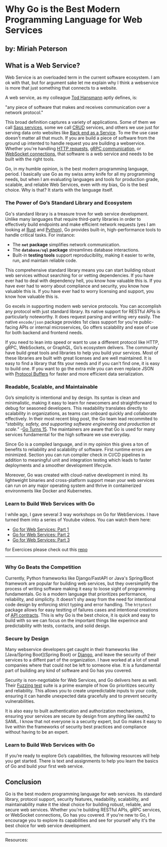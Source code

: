 # Why Go is the Best Modern Programming Language for Web Services  
by: Miriah Peterson
---

## What is a Web Service?

Web Service is an overloaded term in the current software ecosystem. I am ok with that, but for argument sake let me explain why I think a webservice is more that just something that connects to a website.

A web service, as my colleague [Tod Hansmann](https://www.linkedin.com/in/thansmann/) aptly defines, is:

"any piece of software that makes and receives communication over a network protocol." 

This broad definition captures a variety of applications. Some of them we call [Sass services](https://en.wikipedia.org/wiki/Software_as_a_service), some we call [CRUD](https://en.wikipedia.org/wiki/Create,_read,_update_and_delete) services, and others we use just for serving data onto websites like [Back end as a Service](https://www.cloudflare.com/learning/serverless/glossary/backend-as-a-service-baas/). To me the use case doesn't matter all that much. If you are build a piece of software from the ground up intented to handle request you are building a webservice. Whether you're handling [HTTP requests](https://developer.mozilla.org/en-US/docs/Web/HTTP/Overview), [gRPC communication](https://grpc.io/), or [WebSocket connections](https://en.wikipedia.org/wiki/WebSocket), that software is a web service and needs to be built with the right tools.

Go, in my humble opinion, is the best modern programming language, period. I basically use Go as my swiss army knife for all my programming needs, but when I am evaluating languages and tools for production grade, scalable, and reliable Web Services, even with my bias, Go is the best choice. Why is that? It starts with the language itself.

### The Power of Go’s Standard Library and Ecosystem

Go's standard library is a treasure trove for web service development. Unlike many languages that require third-party libraries in order to effectively build endpoints and make efficient network requests (yes I am looking at [Rust](https://www.rust-lang.org/) and [Python](https://www.python.org/)), Go provides built-in, high-performance tools to handle critical tasks. For instance:  

- The **`net` package** simplifies network communication.  
- The **`database/sql` package** streamlines database interactions.  
- Built-in **testing tools** support reproducibility, making it easier to write, run, and maintain reliable code.  

This comprehensive standard library means you can start building robust web services without searching for or vetting dependencies. If you have ever had to deal with dependency hell, you know how valuable this is. If you have ever had to worry about compliance and security, you know how valuable this is. If you have ever had to worry licensing and support, you know how valuable this is.

Go excels in supporting modern web service protocols. You can accomplish any protocol with just standard library. Its native support for RESTful APIs is particularly noteworthy. It does request parsing and writing very easily. The native `encode/json` package provides 1st class support for you're public-facing APIs or internal microservices, Go offers scalability and ease of use for both backend and frontend needs.


If you need to lean into speed or want to use a different protocol like HTTP, gRPC, WebSockets, or GraphQL, Go’s ecosystem delivers. The community have build great tools and libraries to help you build your services. Most of these libraries 
are built with great licenses and are well maintained. It is easy to find a library that fits your needs and if you can't find one, it is easy to build one. If you want to go the extra mile you can even replace JSON with [Protocol Buffers](https://developers.google.com/protocol-buffers) for faster and more efficient data serialization.

### Readable, Scalable, and Maintainable  

Go’s simplicity is intentional and by design. Its syntax is clean and minimalistic, making it easy to learn for newcomers and straightforward to debug for seasoned developers. This readability translates directly to scalability in organizations, as teams can onboard quickly and collaborate effectively. In their most recent blog post, the Go team lead recommited to _"stability, safety, and supporting software engineering and production at scale."_ -[Go Turns 15](https://go.dev/blog/15years). The maintainers are aware that Go is used for many services fundamental for the high software we use everyday.

Since Go is a compiled language, and in my opinion this gives a ton of benefits to reliability and scalability of software. First runtime errors are minimized. Section you can run compiler check in CI/CD pipelines in addition to meaningful unit and integration testing which leads to faster deployments and a smoother development lifecycle. 

Moreover, Go was created with cloud-native development in mind. Its lightweight binaries and cross-platform support mean your web services can run on any major operating system and thrive in containerized environments like Docker and Kubernetes.  

### Learn to Build Web Services with Go  

I while ago, I gave several 3 way workshops on Go for WebServices. I have turned them into a series of Youtube videos. You can watch them here:

- [Go for Web Services: Part 1](https://www.youtube.com/watch?v=V9SvDd3e1eM)
- [Go for Web Services: Part 2](https://www.youtube.com/watch?v=V9SvDd3e1eM)
- [Go for Web Services: Part 3](https://www.youtube.com/watch?v=V9SvDd3e1eM)


for Exercices please check out this [repo](https://github.com/Soypete/WebServices-in-3-weeks)

---

### Why Go Beats the Competition  

Currently, Python frameworks like Django/FastAPI or Java's Spring/Boot framework are popular for building web services, but they oversimplify the process of writing software making it easy to loose sight of programming fundamentals. Go is a modern language that prioritizes performance, reliability, and simplicity. It doesn't shy away from the need for intentional code design by enforcing strict typing and error handling. The `httptest` package allows for easy testting of failures cases and intentional creations of [API contracts](https://www.geeksforgeeks.org/api-contracts-system-design/). This is why Go is the best choice, it is quick and easy to build with so we can focus on the important things like experince and predictability with tests, contacts, and solid design.

### Secure by Design

Many webservice developers get caught in their frameworks like [Java/Spring Boot](Spring Boot) or [Django](https://www.djangoproject.com/), and leave the security of their services to a diffent part of the organization. I have worked at a lot of small companies where that could not be left to someone else. It is a fundamental part of building any kind of software and Go has you covered.

Security is non-negotiable for Web Services, and Go delivers here as well. Their [Fuzzing test](https://en.wikipedia.org/wiki/Fuzzing) suite is a prime example of how Go prioritizes security and reliability. This allows you to create unpredictable inputs to your code, ensuring it can handle unexpected data gracefully and to prevent security vulnerabilities.

It is also easy to built authentication and authorization mechanisms, ensuring your services are secure by design from anything like oauth2 to SAML. I know that not everyone is a security expert, but Go makes it easy to live within the frameworks of security best practices and compliance without having to be an expert.

### Learn to Build Web Services with Go  

If you’re ready to explore Go’s capabilities, the following resources will help you get started. There is text and assignments to help you learn the basics of Go and build your first web service.

## Conclusion

Go is the best modern programming language for web services. Its standard library, protocol support, security features, readability, scalability, and maintainability make it the ideal choice for building robust, reliable, and secure web services. Whether you're building RESTful APIs, gRPC services, or WebSocket connections, Go has you covered. If you're new to Go, I encourage you to explore its capabilities and see for yourself why it's the best choice for web service development.

---

Resources:


